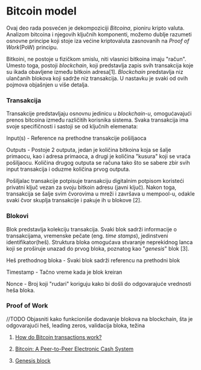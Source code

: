 
# Bitcoin model

Ovaj deo rada posvećen je dekompoziciji *Bitcoina*, pioniru kripto valuta. Analizom bitcoina i njegovih ključnih komponenti, možemo dublje razumeti osnovne principe koji stoje iza većine kriptovaluta zasnovanih na *Proof of Work*(PoW) principu.

Bitkoini, ne postoje u fizičkom smislu, niti vlasnici bitkoina imaju "račun". Umesto toga, postoji *blockchain*, koji predstavlja zapis svih transakcija koje su ikada obavljene između bitkoin adresa[1]. *Blockchain* predstavlja niz ulančanih blokova koji sadrže niz transakcija. U nastavku je svaki od ovih pojmova objašnjen u više detalja.

### Transakcija

Transakcije predstavljaju osnovnu jedinicu u *blockchain-u*, omogućavajući prenos bitcoina između različitih korisnika sistema. Svaka transakcija ima svoje specifičnosti i sastoji se od ključnih elemenata:

Input(s) - Reference na prethodne transakcije pošiljaoca

Outputs - Postoje 2 outputa, jedan je količina bitkoina koja se šalje primaocu, kao i adresa primaoca, a drugi je količina "kusura" koji se vraća pošiljaocu. Količina drugog outputa se računa tako što se sabere zbir svih input transakcija i oduzme količina prvog outputa.

Pošiljalac transakcije potpisuje transakciju digitalnim potpisom koristeći privatni ključ vezan za svoju bitkoin adresu (javni ključ). Nakon toga, transakcija se šalje svim čvorovima u mreži i završava u mempool-u, odakle svaki čvor skuplja transakcije i pakuje ih u blokove [2].


### Blokovi

Blok predstavlja kolekciju transakcija. Svaki blok sadrži informacije o transakcijama, vremenske pečate (eng. *time stamps*), jedinstveni identifikator(heš). Struktura bloka omogućava stvaranje neprekidnog lanca koji se proširuje unazad do prvog bloka, poznatog kao "*genesis*" blok [3].

Heš prethodnog bloka - Svaki blok sadrži referencu na prethodni blok

Timestamp - Tačno vreme kada je blok kreiran

Nonce - Broj koji "rudari" koriguju kako bi došli do odgovarajuće vrednosti heša bloka.


### Proof of Work

//TODO Objasniti kako funkcioniše dodavanje blokova na blockchain, šta je odgovarajući heš, leading zeros, validacija bloka, težina





1. [How do Bitcoin transactions work?](https://www.bitcoin.com/get-started/how-bitcoin-transactions-work/)

2. [Bitcoin: A Peer-to-Peer Electronic Cash System](https://bitcoin.org/bitcoin.pdf)

3. [Genesis block](https://en.bitcoin.it/wiki/Genesis_block)